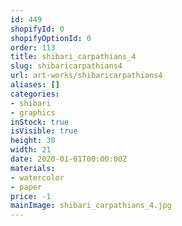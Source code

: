 ```yaml
---
id: 449
shopifyId: 0
shopifyOptionId: 0
order: 113
title: shibari_carpathians_4
slug: shibaricarpathians4
url: art-works/shibaricarpathians4
aliases: []
categories:
- shibari
- graphics
inStock: true
isVisible: true
height: 30
width: 21
date: 2020-01-01T00:00:00Z
materials:
- watercolor
- paper
price: -1
mainImage: shibari_carpathians_4.jpg
---
```

